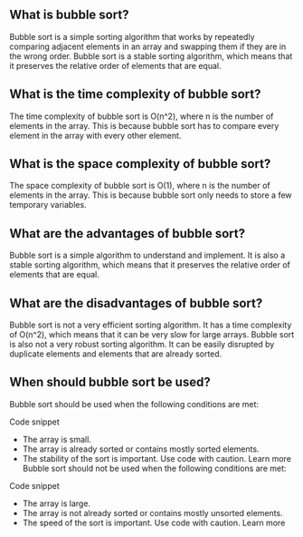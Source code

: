 ## What is bubble sort?
Bubble sort is a simple sorting algorithm that works by repeatedly comparing adjacent elements in an array and swapping them if they are in the wrong order. Bubble sort is a stable sorting algorithm, which means that it preserves the relative order of elements that are equal.

##  What is the time complexity of bubble sort?
The time complexity of bubble sort is O(n^2), where n is the number of elements in the array. This is because bubble sort has to compare every element in the array with every other element.

##  What is the space complexity of bubble sort?
The space complexity of bubble sort is O(1), where n is the number of elements in the array. This is because bubble sort only needs to store a few temporary variables.

##  What are the advantages of bubble sort?
Bubble sort is a simple algorithm to understand and implement. It is also a stable sorting algorithm, which means that it preserves the relative order of elements that are equal.

##  What are the disadvantages of bubble sort?
Bubble sort is not a very efficient sorting algorithm. It has a time complexity of O(n^2), which means that it can be very slow for large arrays. Bubble sort is also not a very robust sorting algorithm. It can be easily disrupted by duplicate elements and elements that are already sorted.

##  When should bubble sort be used?
Bubble sort should be used when the following conditions are met:

Code snippet
* The array is small.
* The array is already sorted or contains mostly sorted elements.
* The stability of the sort is important.
Use code with caution. Learn more
Bubble sort should not be used when the following conditions are met:

Code snippet
* The array is large.
* The array is not already sorted or contains mostly unsorted elements.
* The speed of the sort is important.
Use code with caution. Learn more
